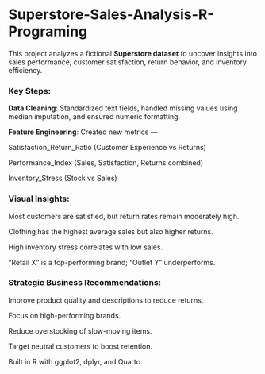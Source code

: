 # Superstore-Sales-Analysis-R-Programing

This project analyzes a fictional **Superstore dataset** to uncover insights into sales performance, customer satisfaction, return behavior, and inventory efficiency.

### Key Steps:

**Data Cleaning**: Standardized text fields, handled missing values using median imputation, and ensured numeric formatting.

**Feature Engineering**: Created new metrics —

Satisfaction_Return_Ratio (Customer Experience vs Returns)

Performance_Index (Sales, Satisfaction, Returns combined)

Inventory_Stress (Stock vs Sales)

### Visual Insights:
Most customers are satisfied, but return rates remain moderately high.

Clothing has the highest average sales but also higher returns.

High inventory stress correlates with low sales.

“Retail X” is a top-performing brand; “Outlet Y” underperforms.

### Strategic Business Recommendations:

Improve product quality and descriptions to reduce returns.

Focus on high-performing brands.

Reduce overstocking of slow-moving items.

Target neutral customers to boost retention.

Built in R with ggplot2, dplyr, and Quarto.

